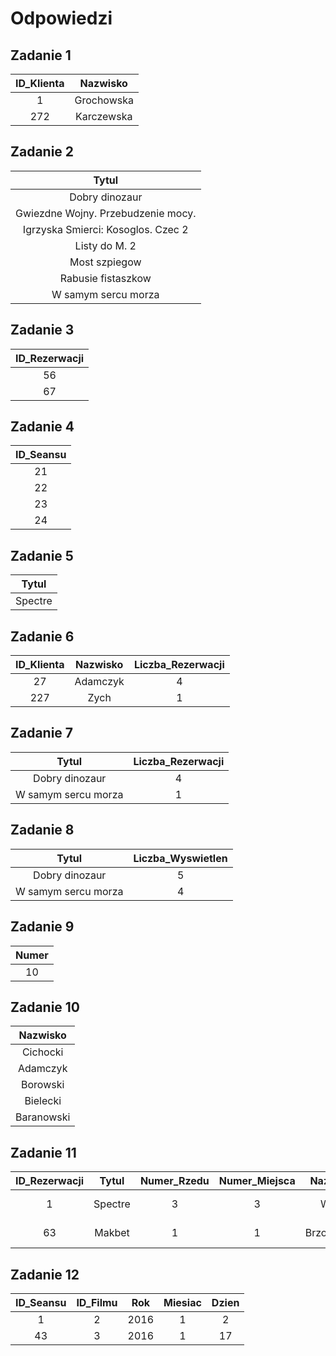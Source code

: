 # Odpowiedzi

## Zadanie 1

| **ID_Klienta** | **Nazwisko** |
|:--------:|:--------:|
| 1   | Grochowska |
| 272   | Karczewska |

## Zadanie 2

| **Tytul** | 
|:--------:|
| Dobry dinozaur |
| Gwiezdne Wojny. Przebudzenie mocy. |
| Igrzyska Smierci: Kosoglos. Czec 2 |
| Listy do M. 2 |
| Most szpiegow |
| Rabusie fistaszkow |
| W samym sercu morza |

## Zadanie 3

| **ID_Rezerwacji** | 
|:--------:|
| 56 |
| 67 |

## Zadanie 4

| **ID_Seansu** | 
|:--------:|
| 21 |
| 22 |
| 23 |
| 24 |

## Zadanie 5

| **Tytul** | 
|:--------:|
| Spectre |

## Zadanie 6

| **ID_Klienta** | **Nazwisko** | **Liczba_Rezerwacji** |
|:--------:|:--------:|:--------:|
| 27 |	Adamczyk |	4 |
| 227 |	Zych |	1 |

## Zadanie 7

| **Tytul** | **Liczba_Rezerwacji** |
|:--------:|:--------:|
| Dobry dinozaur   | 4 |
| W samym sercu morza   | 1 |

## Zadanie 8

| **Tytul** | **Liczba_Wyswietlen** |
|:--------:|:--------:|
| Dobry dinozaur   | 5 |
| W samym sercu morza   | 4 |

## Zadanie 9

| **Numer**	| 
|:--------:|
| 10 |

## Zadanie 10

| **Nazwisko** |
|:--------:|
| Cichocki |
| Adamczyk |
| Borowski |
| Bielecki |
| Baranowski |

## Zadanie 11

| **ID_Rezerwacji** |	**Tytul** |	**Numer_Rzedu** |	**Numer_Miejsca** |	**Nazwisko** |	**Termin** |
|:--------:|:--------:|:--------:|:--------:|:--------:|:--------:|
| 1 |	Spectre |	3 |	3 |	Wnuk |	02.01.2016 17:30:00 |
| 63 |	Makbet |	1 |	1 |	Brzozowska |	10.01.2016 14:00:00 |

## Zadanie 12

| **ID_Seansu** |	**ID_Filmu** |	**Rok** |	**Miesiac** |	**Dzien** |
|:--------:|:--------:|:--------:|:--------:|:--------:|
|1 |	2 |	2016 |	1 |	2 |
| 43 |	3 |	2016 |	1 |	17 |
